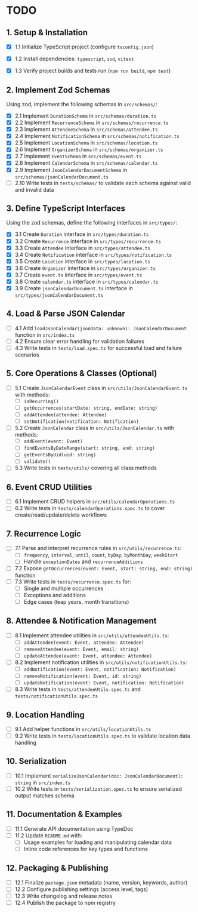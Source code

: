 # TODO

## 1. Setup & Installation

- [x] 1.1 Initialize TypeScript project (configure `tsconfig.json`)
- [x] 1.2 Install dependencies: `typescript`, `zod`, `vitest`
- [x] 1.3 Verify project builds and tests run (`npm run build`, `npm test`)


## 2. Implement Zod Schemas

Using zod, implement the following schemas in `src/schemas/`:

- [x] 2.1 Implement `DurationSchema` in `src/schemas/duration.ts`
- [x] 2.2 Implement `RecurrenceSchema` in `src/schemas/recurrence.ts`
- [x] 2.3 Implement `AttendeeSchema` in `src/schemas/attendee.ts`
- [x] 2.4 Implement `NotificationSchema` in `src/schemas/notification.ts`
- [x] 2.5 Implement `LocationSchema` in `src/schemas/location.ts`
- [x] 2.6 Implement `OrganizerSchema` in `src/schemas/organizer.ts`
- [x] 2.7 Implement `EventSchema` in `src/schemas/event.ts`
- [x] 2.8 Implement `CalendarSchema` in `src/schemas/calendar.ts`
- [x] 2.9 Implement `JsonCalendarDocumentSchema` in `src/schemas/jsonCalendarDocument.ts`
- [ ] 2.10 Write tests in `tests/schemas/` to validate each schema against valid and invalid data

## 3. Define TypeScript Interfaces

Using the zod schemas, define the following interfaces in `src/types/`:

- [x] 3.1 Create `Duration` interface in `src/types/duration.ts`
- [x] 3.2 Create `Recurrence` interface in `src/types/recurrence.ts`
- [x] 3.3 Create `Attendee` interface in `src/types/attendee.ts`
- [x] 3.4 Create `Notification` interface in `src/types/notification.ts`
- [x] 3.5 Create `Location` interface in `src/types/location.ts`
- [x] 3.6 Create `Organizer` interface in `src/types/organizer.ts`
- [x] 3.7 Create `event.ts` interface in `src/types/event.ts`
- [x] 3.8 Create `calendar.ts` interface in `src/types/calendar.ts`
- [x] 3.9 Create `jsonCalendarDocument.ts` interface in `src/types/jsonCalendarDocument.ts`

## 4. Load & Parse JSON Calendar
- [ ] 4.1 Add `loadJsonCalendar(jsonData: unknown): JsonCalendarDocument` function in `src/index.ts`
- [ ] 4.2 Ensure clear error handling for validation failures
- [ ] 4.3 Write tests in `tests/load.spec.ts` for successful load and failure scenarios

## 5. Core Operations & Classes (Optional)
- [ ] 5.1 Create `JsonCalendarEvent` class in `src/utils/JsonCalendarEvent.ts` with methods:
  - [ ] `isRecurring()`
  - [ ] `getOccurrences(startDate: string, endDate: string)`
  - [ ] `addAttendee(attendee: Attendee)`
  - [ ] `setNotification(notification: Notification)`
- [ ] 5.2 Create `JsonCalendar` class in `src/utils/JsonCalendar.ts` with methods:
  - [ ] `addEvent(event: Event)`
  - [ ] `findEventsByDateRange(start: string, end: string)`
  - [ ] `getEventsByUid(uid: string)`
  - [ ] `validate()`
- [ ] 5.3 Write tests in `tests/utils/` covering all class methods

## 6. Event CRUD Utilities
- [ ] 6.1 Implement CRUD helpers in `src/utils/calendarOperations.ts`
- [ ] 6.2 Write tests in `tests/calendarOperations.spec.ts` to cover create/read/update/delete workflows

## 7. Recurrence Logic
- [ ] 7.1 Parse and interpret recurrence rules in `src/utils/recurrence.ts`:
  - [ ] `frequency`, `interval`, `until`, `count`, `byDay`, `byMonthDay`, `weekStart`
  - [ ] Handle `exceptionDates` and `recurrenceAdditions`
- [ ] 7.2 Expose `getOccurrences(event: Event, start: string, end: string)` function
- [ ] 7.3 Write tests in `tests/recurrence.spec.ts` for:
  - [ ] Single and multiple occurrences
  - [ ] Exceptions and additions
  - [ ] Edge cases (leap years, month transitions)

## 8. Attendee & Notification Management
- [ ] 8.1 Implement attendee utilities in `src/utils/attendeeUtils.ts`:
  - [ ] `addAttendee(event: Event, attendee: Attendee)`
  - [ ] `removeAttendee(event: Event, email: string)`
  - [ ] `updateAttendee(event: Event, attendee: Attendee)`
- [ ] 8.2 Implement notification utilities in `src/utils/notificationUtils.ts`:
  - [ ] `addNotification(event: Event, notification: Notification)`
  - [ ] `removeNotification(event: Event, id: string)`
  - [ ] `updateNotification(event: Event, notification: Notification)`
- [ ] 8.3 Write tests in `tests/attendeeUtils.spec.ts` and `tests/notificationUtils.spec.ts`

## 9. Location Handling
- [ ] 9.1 Add helper functions in `src/utils/locationUtils.ts`
- [ ] 9.2 Write tests in `tests/locationUtils.spec.ts` to validate location data handling

## 10. Serialization
- [ ] 10.1 Implement `serializeJsonCalendar(doc: JsonCalendarDocument): string` in `src/index.ts`
- [ ] 10.2 Write tests in `tests/serialization.spec.ts` to ensure serialized output matches schema

## 11. Documentation & Examples
- [ ] 11.1 Generate API documentation using TypeDoc
- [ ] 11.2 Update `README.md` with:
  - [ ] Usage examples for loading and manipulating calendar data
  - [ ] Inline code references for key types and functions

## 12. Packaging & Publishing
- [ ] 12.1 Finalize `package.json` metadata (name, version, keywords, author)
- [ ] 12.2 Configure publishing settings (access level, tags)
- [ ] 12.3 Write changelog and release notes
- [ ] 12.4 Publish the package to npm registry 